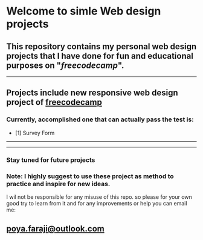 # Welcome to simle Web design projects
## This repository contains my personal web design projects that I have done for fun and educational purposes on "*freecodecamp*". 
----

## Projects include new responsive web design project of [freecodecamp](https://www.freecodecamp.org/learn/2022/responsive-web-design/)

### Currently, accomplished one that can actually pass the test is:
- [1] Survey Form


---
---
### Stay tuned for future projects
### **Note:** I highly suggest to use these project as method to practice and inspire for  new ideas.
I wil not be responsible for any misuse of this repo. so please for your own good try to learn from it and for any improvements  or help you can email me:

## poya.faraji@outlook.com
